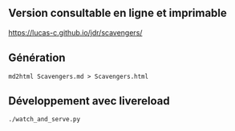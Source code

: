 ## Version consultable en ligne et imprimable

<https://lucas-c.github.io/jdr/scavengers/>

## Génération

    md2html Scavengers.md > Scavengers.html

## Développement avec livereload

    ./watch_and_serve.py
